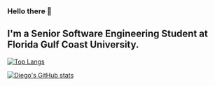 ### Hello there 👋

## I'm a Senior Software Engineering Student at Florida Gulf Coast University.

[![Top Langs](https://github-readme-stats.vercel.app/api/top-langs/?username=dfgrisales5078&hide=&theme=tokyonight)](https://github.com/anuraghazra/github-readme-stats)

[![Diego's GitHub stats](https://github-readme-stats.vercel.app/api?username=dfgrisales5078&theme=tokyonight)](https://github.com/anuraghazra/github-readme-stats)
